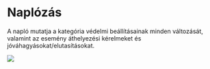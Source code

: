 # Naplózás

A napló mutatja a kategória védelmi beállításainak minden változását, valamint az esemény áthelyezési kérelmeket és jóváhagyásokat/elutasításokat.

![](../assets/category_logging.png)
